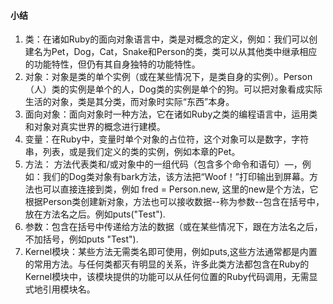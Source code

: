 #### 小结

1. 类：在诸如Ruby的面向对象语言中，类是对概念的定义，例如：我们可以创建名为Pet，Dog，Cat，Snake和Person的类，类可以从其他类中继承相应的功能特性，但仍有其自身独特的功能特性。
2. 对象：对象是类的单个实例（或在某些情况下，是类自身的实例）。Person（人）类的实例是单个的人，Dog类的实例是单个的狗。可以把对象看成实际生活的对象，类是其分类，而对象时实际“东西”本身。
3. 面向对象：面向对象时一种方法，它在诸如Ruby之类的编程语言中，运用类和对象对真实世界的概念进行建模。
4. 变量：在Ruby中，变量时单个对象的占位符，这个对象可以是数字，字符串，列表，或是我们定义的类的实例，例如本章的Pet。
5. 方法： 方法代表类和/或对象中的一组代码（包含多个命令和语句）—，例如：我们的Dog类对象有bark方法，该方法把“Woof！”打印输出到屏幕。方法也可以直接连接到类，例如 fred = Person.new, 这里的new是个方法，它根据Person类创建新对象，方法也可以接收数据--称为参数--包含在括号中，放在方法名之后。例如puts("Test").
6. 参数：包含在括号中传递给方法的数据（或在某些情况下，跟在方法名之后，不加括号，例如puts "Test").
7. Kernel模块：某些方法无需类名即可使用，例如puts,这些方法通常都是内置的常用方法。与任何类都灭有明显的关系，许多此类方法都包含在Ruby的Kernel模块中，该模块提供的功能可以从任何位置的Ruby代码调用，无需显式地引用模块名。